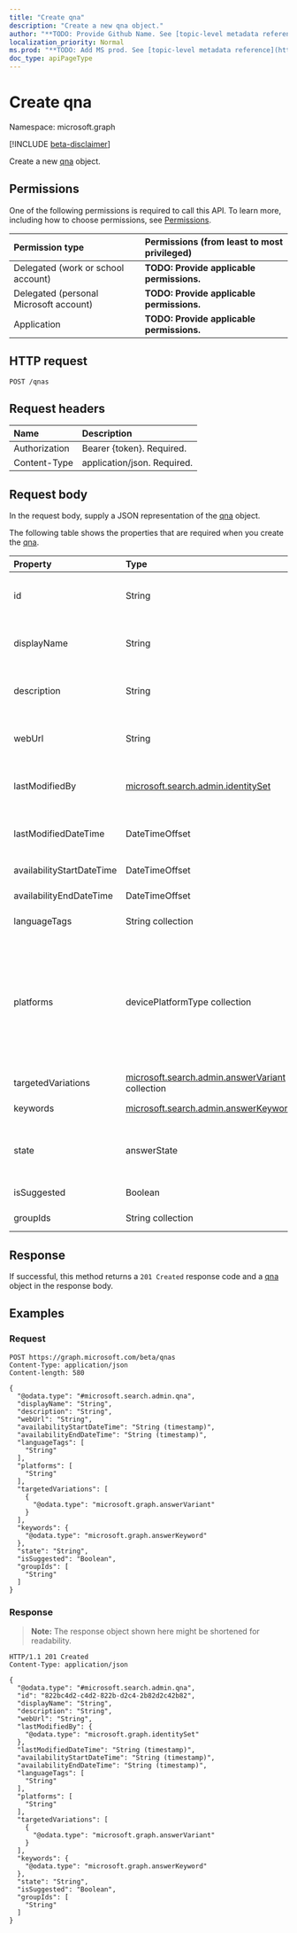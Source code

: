```yaml
---
title: "Create qna"
description: "Create a new qna object."
author: "**TODO: Provide Github Name. See [topic-level metadata reference](https://msgo.azurewebsites.net/add/document/guidelines/metadata.html#topic-level-metadata)**"
localization_priority: Normal
ms.prod: "**TODO: Add MS prod. See [topic-level metadata reference](https://msgo.azurewebsites.net/add/document/guidelines/metadata.html#topic-level-metadata)**"
doc_type: apiPageType
---
```


# Create qna
Namespace: microsoft.graph

[!INCLUDE [beta-disclaimer](../../includes/beta-disclaimer.md)]

Create a new [qna](../resources/qna.md) object.

## Permissions
One of the following permissions is required to call this API. To learn more, including how to choose permissions, see [Permissions](/graph/permissions-reference).

|Permission type|Permissions (from least to most privileged)|
|:---|:---|
|Delegated (work or school account)|**TODO: Provide applicable permissions.**|
|Delegated (personal Microsoft account)|**TODO: Provide applicable permissions.**|
|Application|**TODO: Provide applicable permissions.**|

## HTTP request

<!-- {
  "blockType": "ignored"
}
-->
``` http
POST /qnas
```

## Request headers
|Name|Description|
|:---|:---|
|Authorization|Bearer {token}. Required.|
|Content-Type|application/json. Required.|

## Request body
In the request body, supply a JSON representation of the [qna](../resources/qna.md) object.

The following table shows the properties that are required when you create the [qna](../resources/qna.md).

|Property|Type|Description|
|:---|:---|:---|
|id|String|**TODO: Add Description** Inherited from [searchAnswer](../resources/searchanswer.md)|
|displayName|String|**TODO: Add Description** Inherited from [searchAnswer](../resources/searchanswer.md)|
|description|String|**TODO: Add Description** Inherited from [searchAnswer](../resources/searchanswer.md)|
|webUrl|String|**TODO: Add Description** Inherited from [searchAnswer](../resources/searchanswer.md)|
|lastModifiedBy|[microsoft.search.admin.identitySet](../resources/identityset.md)|**TODO: Add Description** Inherited from [searchAnswer](../resources/searchanswer.md)|
|lastModifiedDateTime|DateTimeOffset|**TODO: Add Description** Inherited from [searchAnswer](../resources/searchanswer.md)|
|availabilityStartDateTime|DateTimeOffset|**TODO: Add Description**|
|availabilityEndDateTime|DateTimeOffset|**TODO: Add Description**|
|languageTags|String collection|**TODO: Add Description**|
|platforms|devicePlatformType collection|**TODO: Add Description**. Possible values are: `android`, `androidForWork`, `iOS`, `macOS`, `windowsPhone81`, `windows81AndLater`, `windows10AndLater`, `androidWorkProfile`, `unknown`, `androidAOSP`.|
|targetedVariations|[microsoft.search.admin.answerVariant](../resources/answervariant.md) collection|**TODO: Add Description**|
|keywords|[microsoft.search.admin.answerKeyword](../resources/answerkeyword.md)|**TODO: Add Description**|
|state|answerState|**TODO: Add Description**. Possible values are: `Published`, `Draft`, `Excluded`.|
|isSuggested|Boolean|**TODO: Add Description**|
|groupIds|String collection|**TODO: Add Description**|



## Response

If successful, this method returns a `201 Created` response code and a [qna](../resources/qna.md) object in the response body.

## Examples

### Request
<!-- {
  "blockType": "request",
  "name": "create_qna_from_qnas"
}
-->
``` http
POST https://graph.microsoft.com/beta/qnas
Content-Type: application/json
Content-length: 580

{
  "@odata.type": "#microsoft.search.admin.qna",
  "displayName": "String",
  "description": "String",
  "webUrl": "String",
  "availabilityStartDateTime": "String (timestamp)",
  "availabilityEndDateTime": "String (timestamp)",
  "languageTags": [
    "String"
  ],
  "platforms": [
    "String"
  ],
  "targetedVariations": [
    {
      "@odata.type": "microsoft.graph.answerVariant"
    }
  ],
  "keywords": {
    "@odata.type": "microsoft.graph.answerKeyword"
  },
  "state": "String",
  "isSuggested": "Boolean",
  "groupIds": [
    "String"
  ]
}
```


### Response
>**Note:** The response object shown here might be shortened for readability.
<!-- {
  "blockType": "response",
  "truncated": true,
  "@odata.type": "microsoft.search.admin.qna"
}
-->
``` http
HTTP/1.1 201 Created
Content-Type: application/json

{
  "@odata.type": "#microsoft.search.admin.qna",
  "id": "822bc4d2-c4d2-822b-d2c4-2b82d2c42b82",
  "displayName": "String",
  "description": "String",
  "webUrl": "String",
  "lastModifiedBy": {
    "@odata.type": "microsoft.graph.identitySet"
  },
  "lastModifiedDateTime": "String (timestamp)",
  "availabilityStartDateTime": "String (timestamp)",
  "availabilityEndDateTime": "String (timestamp)",
  "languageTags": [
    "String"
  ],
  "platforms": [
    "String"
  ],
  "targetedVariations": [
    {
      "@odata.type": "microsoft.graph.answerVariant"
    }
  ],
  "keywords": {
    "@odata.type": "microsoft.graph.answerKeyword"
  },
  "state": "String",
  "isSuggested": "Boolean",
  "groupIds": [
    "String"
  ]
}
```


